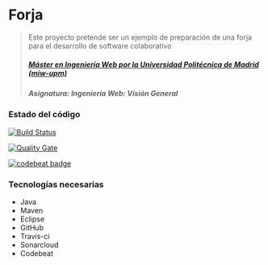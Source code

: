 # Forja
> Este proyecto pretende ser un ejemplo de preparación de una forja para el desarrollo de software colaborativo
> ##### [Máster en Ingeniería Web por la Universidad Politécnica de Madrid (miw-upm)](http://miw.etsisi.upm.es)
> ##### Asignatura: *Ingeniería Web: Visión General*

### Estado del código

[![Build Status](https://travis-ci.org/miw-upm/IWVG-forge.svg?branch=develop)](https://travis-ci.org/miw-upm/IWVG-forge)

[![Quality Gate](https://sonarcloud.io/api/badges/gate?key=miw-upm-iwvg-forge)](https://sonarcloud.io/dashboard/index/es.upm.miw:IWVG-forge)

[![codebeat badge](https://codebeat.co/badges/72a87b0f-0ada-4895-9fcb-1d10a392bdaf)](https://codebeat.co/projects/github-com-miw-upm-iwvg-forge-develop)

### Tecnologías necesarias
* Java
* Maven
* Eclipse
* GitHub
* Travis-ci
* Sonarcloud
* Codebeat
